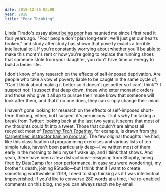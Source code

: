 ```yaml
---
date: 2018-12-26 02:00
year: 2018
title: "Poor Thinking"
---
```


Linda Tirado's essay about [being poor](https://www.theguardian.com/society/2014/sep/21/linda-tirado-poverty-hand-to-mouth-extract)
has haunted me since I first read it four years ago.
"Poor people don't plan long-term: we'll just get our hearts broken,"
and study after study has shown that poverty exacts a terrible intellectual toll.
If you're constantly worrying about whether you'll be able to make this month's rent
or how you're going to replace the running shoes that someone stole from your daughter,
you don't have time or energy to build a better life.

I don't know of any research on the effects of self-imposed deprivation.
Are people who take a vow of poverty liable to be caught in the same cycle of,
"Can't think about making it better so it doesn't get better so I can't think"?
I suspect not:
I suspect that deep down,
those who enter monastic orders and those who give it all up to pursue their muse
know that someone will look after them,
and that if no one does,
they can simply change their mind.

I haven't gone looking for research on the effects of self-imposed short-term thinking,
either,
but I suspect it's pernicious.
That's why I'm taking a break from Twitter:
looking back at the last two years,
it seems that most of my thoughts could fit into a tweet.
Those that couldn't are almost all recycled:
most of *[Teaching Tech Together](http://teachtogether.tech)*,
for example,
is drawn from [the Carpentries' instructor training program](https://carpentries.github.io/instructor-training/).
The few original thoughts I've had,
like this classification of programming exercises
and various lists of ten simple rules,
haven't been particularly deep—I've written most of them early in the morning
to help myself wake up,
and I think that shows.
And yeah,
there have been a few distractions—resigning from Shopify,
being fired by DataCamp (for poor performance, in case you were wondering),
my brother's death,
joining RStudio—but
I think that if I want to create something worthwhile in 2019,
I need to stop thinking as if I was intellectual impoverished.
If you'd like to converse 280 words at a time,
I've re-enabled comments on this blog,
and you can always reach me by email.

